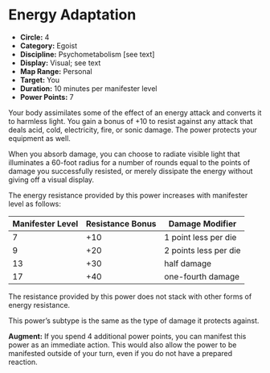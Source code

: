 # Energy Adaptation

- **Circle:** 4
- **Category:** Egoist
- **Discipline:** Psychometabolism [see text]
- **Display:** Visual; see text
- **Map Range:** Personal
- **Target:** You
- **Duration:** 10 minutes per manifester level
- **Power Points:** 7

Your body assimilates some of the effect of an energy attack and converts it to harmless light. You gain a bonus of +10 to resist against any attack that deals acid, cold, electricity, fire, or sonic damage. The power protects your equipment as well.

When you absorb damage, you can choose to radiate visible light that illuminates a 60-foot radius for a number of rounds equal to the points of damage you successfully resisted, or merely dissipate the energy without giving off a visual display.

The energy resistance provided by this power increases with manifester level as follows:

| Manifester Level | Resistance Bonus | Damage Modifier |
| ---              | ---              | ---             |
| 7                | +10              | 1 point less per die
| 9                | +20              | 2 points less per die
| 13               | +30              | half damage
| 17               | +40              | one-fourth damage

The resistance provided by this power does not stack with other forms of energy resistance.

This power’s subtype is the same as the type of damage it protects against.

**Augment:** If you spend 4 additional power points, you can manifest this power as an immediate action. This would also allow the power to be manifested outside of your turn, even if you do not have a prepared reaction.
